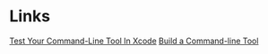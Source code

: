 #  Links

[Test Your Command-Line Tool In Xcode](https://medium.com/geekculture/test-your-command-line-tool-in-xcode-7800a42eead6)
[Build a Command-line Tool](https://www.swift.org/getting-started/cli-swiftpm)



